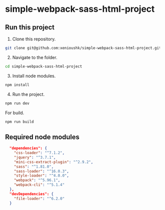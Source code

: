 # simple-webpack-sass-html-project

## Run this project

1. Clone this repository.

```bash
git clone git@github.com:xenioushk/simple-webpack-sass-html-project.git
```

2. Navigate to the folder.

```bash
cd simple-webpack-sass-html-project
```

3. Install node modules.

```bash
npm install
```

4. Run the project.

```bash
npm run dev
```

For build.

```bash
npm run build
```

## Required node modules

```json
  "dependencies": {
    "css-loader": "^7.1.2",
    "jquery": "^3.7.1",
    "mini-css-extract-plugin": "^2.9.2",
    "sass": "^1.81.0",
    "sass-loader": "^16.0.3",
    "style-loader": "^4.0.0",
    "webpack": "^5.96.1",
    "webpack-cli": "^5.1.4"
  },
  "devDependencies": {
    "file-loader": "^6.2.0"
  }
```
